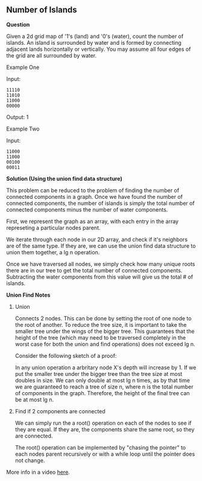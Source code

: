 <h2>Number of Islands</h2>

**Question**

Given a 2d grid map of '1's (land) and '0's (water), count the number of
islands. An island is surrounded by water and is formed by connecting
adjacent lands horizontally or vertically. You may assume all four edges of
the grid are all surrounded by water.

Example One
 
Input:

    11110 
    11010 
    11000 
    00000
 
 Output: 1
 
Example Two 

Input: 
 
    11000 
    11000 
    00100
    00011

**Solution (Using the union find data structure)**

This problem can be reduced to the problem of finding the number of connected
components in a graph. Once we have found the number of connected components,
the number of islands is simply the total number of connected components minus
the number of water components.

First, we represent the graph as an array, with each entry in the array represeting 
a particular nodes parent.

We iterate through each node in our 2D array, and check if it's neighbors 
are of the same type. If they are, we can use the union find data structure to 
union them together, a lg n operation.

Once we have traversed all nodes, we simply check how many unique roots there 
are in our tree to get the total number of connected components. Subtracting
the water components from this value will give us the total # of islands.

**Union Find Notes**

1) Union

    Connects 2 nodes. This can be done by setting the root of one node to the 
    root of another. To reduce the tree size, it is important to take the
    smaller tree under the wings of the bigger tree. This guarantees that the
    height of the tree (which may need to be traversed completely in the worst
    case for both the union and find operations) does not exceed lg n.

    Consider the following sketch of a proof:

    In any union operation a arbritary node X's depth will increase by 1. If we 
    put the smaller tree under the bigger tree than the tree size at most doubles
    in size. We can only double at most lg n times, as by that time we 
    are guaranteed to reach a tree of size n, where n is the total number of 
    components in the graph. Therefore, the height of the final tree can be at 
    most lg n.

2) Find if 2 components are connected

    We can simply run the a root() operation on each of the nodes to see if they
    are equal. If they are, the components share the same root, so they are 
    connected.

    The root() operation can be implemented by "chasing the pointer" to each 
    nodes parent recursively or with a while loop until the pointer does not 
    change.

More info in a video [here](https://www.coursera.org/learn/algorithms-part1/lecture/fjxHC/dynamic-connectivity). 




